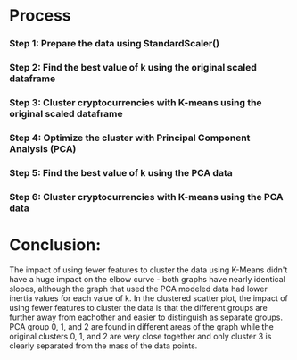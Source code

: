 # Process
### Step 1: Prepare the data using StandardScaler()
### Step 2: Find the best value of k using the original scaled dataframe
### Step 3: Cluster cryptocurrencies with K-means using the original scaled dataframe
### Step 4: Optimize the cluster with Principal Component Analysis (PCA)
### Step 5: Find the best value of k using the PCA data
### Step 6: Cluster cryptocurrencies with K-means using the PCA data

# Conclusion: 
The impact of using fewer features to cluster the data using K-Means didn't have a huge impact on the elbow curve - both graphs have nearly identical slopes, although the graph that used the PCA modeled data had lower inertia values for each value of k. 
In the clustered scatter plot, the impact of using fewer features to cluster the data is that the different groups are further away from eachother and easier to distinguish as separate groups. PCA group 0, 1, and 2 are found in different areas of the graph while the original clusters 0, 1, and 2 are very close together and only cluster 3 is clearly separated from the mass of the data points. 
